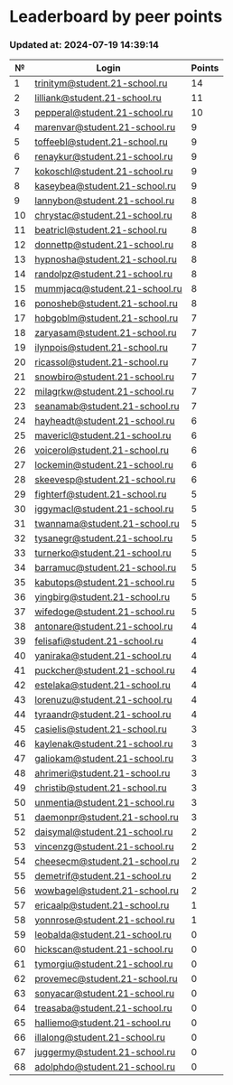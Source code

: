 # Leaderboard by peer points

### Updated at: 2024-07-19 14:39:14

| № | Login | Points |
|---|-------|--------|
|1|trinitym@student.21-school.ru|14|
|2|lilliank@student.21-school.ru|11|
|3|pepperal@student.21-school.ru|10|
|4|marenvar@student.21-school.ru|9|
|5|toffeebl@student.21-school.ru|9|
|6|renaykur@student.21-school.ru|9|
|7|kokoschl@student.21-school.ru|9|
|8|kaseybea@student.21-school.ru|9|
|9|lannybon@student.21-school.ru|8|
|10|chrystac@student.21-school.ru|8|
|11|beatricl@student.21-school.ru|8|
|12|donnettp@student.21-school.ru|8|
|13|hypnosha@student.21-school.ru|8|
|14|randolpz@student.21-school.ru|8|
|15|mummjacq@student.21-school.ru|8|
|16|ponosheb@student.21-school.ru|8|
|17|hobgoblm@student.21-school.ru|7|
|18|zaryasam@student.21-school.ru|7|
|19|ilynpois@student.21-school.ru|7|
|20|ricassol@student.21-school.ru|7|
|21|snowbiro@student.21-school.ru|7|
|22|milagrkw@student.21-school.ru|7|
|23|seanamab@student.21-school.ru|7|
|24|hayheadt@student.21-school.ru|6|
|25|mavericl@student.21-school.ru|6|
|26|voicerol@student.21-school.ru|6|
|27|lockemin@student.21-school.ru|6|
|28|skeevesp@student.21-school.ru|6|
|29|fighterf@student.21-school.ru|5|
|30|iggymacl@student.21-school.ru|5|
|31|twannama@student.21-school.ru|5|
|32|tysanegr@student.21-school.ru|5|
|33|turnerko@student.21-school.ru|5|
|34|barramuc@student.21-school.ru|5|
|35|kabutops@student.21-school.ru|5|
|36|yingbirg@student.21-school.ru|5|
|37|wifedoge@student.21-school.ru|5|
|38|antonare@student.21-school.ru|4|
|39|felisafi@student.21-school.ru|4|
|40|yaniraka@student.21-school.ru|4|
|41|puckcher@student.21-school.ru|4|
|42|estelaka@student.21-school.ru|4|
|43|lorenuzu@student.21-school.ru|4|
|44|tyraandr@student.21-school.ru|4|
|45|casielis@student.21-school.ru|3|
|46|kaylenak@student.21-school.ru|3|
|47|galiokam@student.21-school.ru|3|
|48|ahrimeri@student.21-school.ru|3|
|49|christib@student.21-school.ru|3|
|50|unmentia@student.21-school.ru|3|
|51|daemonpr@student.21-school.ru|3|
|52|daisymal@student.21-school.ru|2|
|53|vincenzg@student.21-school.ru|2|
|54|cheesecm@student.21-school.ru|2|
|55|demetrif@student.21-school.ru|2|
|56|wowbagel@student.21-school.ru|2|
|57|ericaalp@student.21-school.ru|1|
|58|yonnrose@student.21-school.ru|1|
|59|leobalda@student.21-school.ru|0|
|60|hickscan@student.21-school.ru|0|
|61|tymorgiu@student.21-school.ru|0|
|62|provemec@student.21-school.ru|0|
|63|sonyacar@student.21-school.ru|0|
|64|treasaba@student.21-school.ru|0|
|65|halliemo@student.21-school.ru|0|
|66|illalong@student.21-school.ru|0|
|67|juggermy@student.21-school.ru|0|
|68|adolphdo@student.21-school.ru|0|


